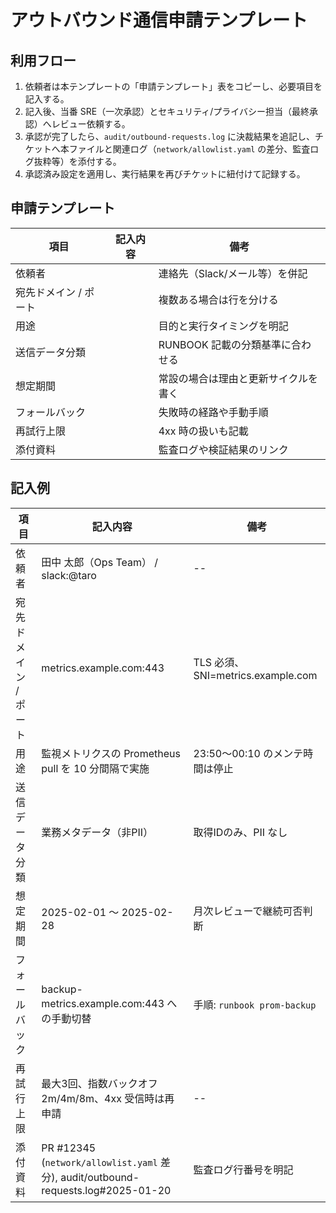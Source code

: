# アウトバウンド通信申請テンプレート

## 利用フロー

1. 依頼者は本テンプレートの「申請テンプレート」表をコピーし、必要項目を記入する。
2. 記入後、当番 SRE（一次承認）とセキュリティ/プライバシー担当（最終承認）へレビュー依頼する。
3. 承認が完了したら、`audit/outbound-requests.log` に決裁結果を追記し、チケットへ本ファイルと関連ログ（`network/allowlist.yaml` の差分、監査ログ抜粋等）を添付する。
4. 承認済み設定を適用し、実行結果を再びチケットに紐付けて記録する。

## 申請テンプレート

| 項目 | 記入内容 | 備考 |
| --- | --- | --- |
| 依頼者 | <!-- 依頼者名 / チーム --> | 連絡先（Slack/メール等）を併記 |
| 宛先ドメイン / ポート | <!-- example.com:443 --> | 複数ある場合は行を分ける |
| 用途 | <!-- モニタリングAPI取得 --> | 目的と実行タイミングを明記 |
| 送信データ分類 | <!-- 業務メタデータ（非PII） --> | RUNBOOK 記載の分類基準に合わせる |
| 想定期間 | <!-- 2025-02-01 〜 2025-02-28 --> | 常設の場合は理由と更新サイクルを書く |
| フォールバック | <!-- バックアップAPI: backup.example.com --> | 失敗時の経路や手動手順 |
| 再試行上限 | <!-- 最大3回、指数バックオフ 2m/4m/8m --> | 4xx 時の扱いも記載 |
| 添付資料 | <!-- network/allowlist.yaml 差分, ログID --> | 監査ログや検証結果のリンク |

## 記入例

| 項目 | 記入内容 | 備考 |
| --- | --- | --- |
| 依頼者 | 田中 太郎（Ops Team） / slack:@taro | -- |
| 宛先ドメイン / ポート | metrics.example.com:443 | TLS 必須、SNI=metrics.example.com |
| 用途 | 監視メトリクスの Prometheus pull を 10 分間隔で実施 | 23:50〜00:10 のメンテ時間は停止 |
| 送信データ分類 | 業務メタデータ（非PII） | 取得IDのみ、PII なし |
| 想定期間 | 2025-02-01 〜 2025-02-28 | 月次レビューで継続可否判断 |
| フォールバック | backup-metrics.example.com:443 への手動切替 | 手順: `runbook prom-backup` |
| 再試行上限 | 最大3回、指数バックオフ 2m/4m/8m、4xx 受信時は再申請 | -- |
| 添付資料 | PR #12345 (`network/allowlist.yaml` 差分), audit/outbound-requests.log#2025-01-20 | 監査ログ行番号を明記 |
